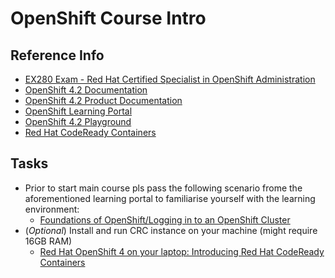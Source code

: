 # OpenShift Course Intro

## Reference Info

* [EX280 Exam - Red Hat Certified Specialist in OpenShift Administration](https://www.redhat.com/en/services/training/ex280-red-hat-certified-specialist-in-openshift-administration-exam)
* [OpenShift 4.2 Documentation](https://docs.openshift.com/container-platform/4.2/welcome/index.html)
* [OpenShift 4.2 Product Documentation](https://access.redhat.com/documentation/en-us/openshift_container_platform/4.2/)
* [OpenShift Learning Portal](https://learn.openshift.com/)
* [OpenShift 4.2 Playground](https://learn.openshift.com/playgrounds/openshift42/)
* [Red Hat CodeReady Containers](https://developers.redhat.com/products/codeready-containers/overview)

## Tasks

* Prior to start main course pls pass the following scenario frome the 
aforementioned learning portal to familiarise yourself with the learning
environment:
    * [Foundations of OpenShift/Logging in to an OpenShift Cluster](https://learn.openshift.com/introduction/cluster-access/)
* (_Optional_) Install and run CRC instance on your machine (might require 16GB RAM)
    * [Red Hat OpenShift 4 on your laptop: Introducing Red Hat CodeReady Containers](https://developers.redhat.com/blog/2019/09/05/red-hat-openshift-4-on-your-laptop-introducing-red-hat-codeready-containers/)
